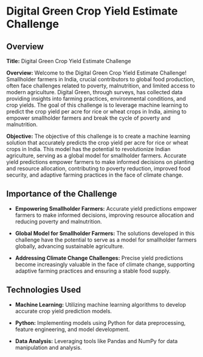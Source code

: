# Digital Green Crop Yield Estimate Challenge

## Overview

**Title:** Digital Green Crop Yield Estimate Challenge

**Overview:**
Welcome to the Digital Green Crop Yield Estimate Challenge! Smallholder farmers in India, crucial contributors to global food production, often face challenges related to poverty, malnutrition, and limited access to modern agriculture. Digital Green, through surveys, has collected data providing insights into farming practices, environmental conditions, and crop yields. The goal of this challenge is to leverage machine learning to predict the crop yield per acre for rice or wheat crops in India, aiming to empower smallholder farmers and break the cycle of poverty and malnutrition.

**Objective:**
The objective of this challenge is to create a machine learning solution that accurately predicts the crop yield per acre for rice or wheat crops in India. This model has the potential to revolutionize Indian agriculture, serving as a global model for smallholder farmers. Accurate yield predictions empower farmers to make informed decisions on planting and resource allocation, contributing to poverty reduction, improved food security, and adaptive farming practices in the face of climate change.

## Importance of the Challenge

- **Empowering Smallholder Farmers:** Accurate yield predictions empower farmers to make informed decisions, improving resource allocation and reducing poverty and malnutrition.

- **Global Model for Smallholder Farmers:** The solutions developed in this challenge have the potential to serve as a model for smallholder farmers globally, advancing sustainable agriculture.

- **Addressing Climate Change Challenges:** Precise yield predictions become increasingly valuable in the face of climate change, supporting adaptive farming practices and ensuring a stable food supply.

## Technologies Used

- **Machine Learning:** Utilizing machine learning algorithms to develop accurate crop yield prediction models.

- **Python:** Implementing models using Python for data preprocessing, feature engineering, and model development.

- **Data Analysis:** Leveraging tools like Pandas and NumPy for data manipulation and analysis.

